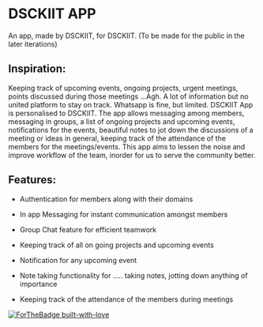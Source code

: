 # DSCKIIT APP

An app, made by DSCKIIT, for DSCKIIT.
(To be made for the public in the later iterations)

## Inspiration:
 Keeping track of upcoming events, ongoing projects, urgent meetings, points discussed during those meetings ...Agh. A lot of information but no united platform to stay on track. Whatsapp is fine, but limited. DSCKIIT App is personalised to DSCKIIT. The app allows messaging among members, messaging in groups, a list of ongoing projects and upcoming events, notifications for the events, beautiful notes to jot down the discussions of a meeting or ideas in general, keeping track of the attendance of the members for the meetings/events. This app aims to lessen the noise and improve workflow of the team, inorder for us to serve the community better.

## Features:
  * Authentication for members along with their domains
  
  
  * In app Messaging for instant communication amongst members
  
  
  * Group Chat feature for efficient teamwork
  
  
  * Keeping track of all on going projects and upcoming events
  
  
  * Notification for any upcoming event
  
  
  * Note taking functionality for ..... taking notes, jotting down anything of importance


  * Keeping track of the attendance of the members during meetings
  
[![ForTheBadge built-with-love](http://ForTheBadge.com/images/badges/built-with-love.svg)](https://GitHub.com/Naereen/)
